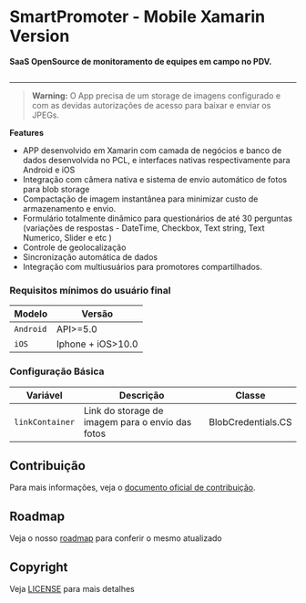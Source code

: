# SmartPromoter - Mobile Xamarin Version
**SaaS OpenSource de monitoramento de equipes em campo no PDV.**

<a href="http://www.smartpromoter.trade/" title="Visite o website da SmartPromoter">
  <img src="http://www.smartpromoter.trade/wp-content/uploads/2014/11/SP-tablet-Mockup-1.png" alt="">
</a>

<hr/>
 
> **Warning:** O App precisa de um storage de imagens configurado e com as devidas autorizações de acesso para baixar e enviar os JPEGs.


**Features**
- APP desenvolvido em Xamarin com camada de negócios e banco de dados desenvolvida no PCL, e interfaces nativas respectivamente para Android e iOS
- Integração com câmera nativa e sistema de envio automático de fotos para blob storage
- Compactação de imagem instantânea para minimizar custo de armazenamento e envio.
- Formulário totalmente dinâmico para questionários de até 30 perguntas (variações de respostas - DateTime, Checkbox, Text string, Text Numerico, Slider e etc )
- Controle de geolocalização
- Sincronização automática de dados
- Integração com multiusuários para promotores compartilhados.


### Requisitos mínimos do usuário final

|         Modelo        |       Versão        | 
| --------------------- | ------------------- |
|       `Android`       |       API>=5.0      |
|         `iOS`         |  Iphone + iOS>10.0  |


### Configuração Básica

| Variável              | Descrição                                                  | Classe                    |
| --------------------- | ---------------------------------------------------------- | ------------------------- |
| `linkContainer`       | Link do storage de imagem para o envio das fotos           | BlobCredentials.CS        |


## Contribuição

Para mais informações, veja o [documento oficial de contribuição](https://github.com/SmartPromoter/SPromoter-Mobile/blob/master/CONTRIBUTING.md).


## Roadmap

Veja o nosso [roadmap](https://github.com/SmartPromoter/SPromoter-Mobile/blob/master/roadmap.md) para conferir o mesmo atualizado


## Copyright

Veja [LICENSE](https://github.com/SmartPromoter/SPromoter-Mobile/blob/master/LICENSE) para mais detalhes
